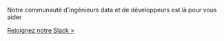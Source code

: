 Notre communauté d'ingénieurs data et de développeurs est là pour vous aider

[Rejoignez notre Slack >](https://kestra.io/slack)